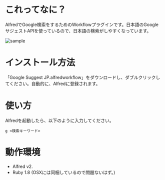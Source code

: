 # これってなに？
AlfredでGoogle検索をするためのWorkflowプラグインです。日本語のGoogleサジェストAPIを使っているので、日本語の検索がしやすくなっています。

![sample](http://cdn-ak.f.st-hatena.com/images/fotolife/s/sbkro/20130422/20130422001422.png)

# インストール方法
「Google Suggest JP.alfredworkflow」をダウンロードし、ダブルクリックしてください。自動的に、Alfredに登録されます。

# 使い方
Alfredを起動したら、以下のように入力してください。
```
g <検索キーワード>
```

# 動作環境
* Alfred v2.
* Ruby 1.8 (OSXには同梱しているので問題ないはず。)

